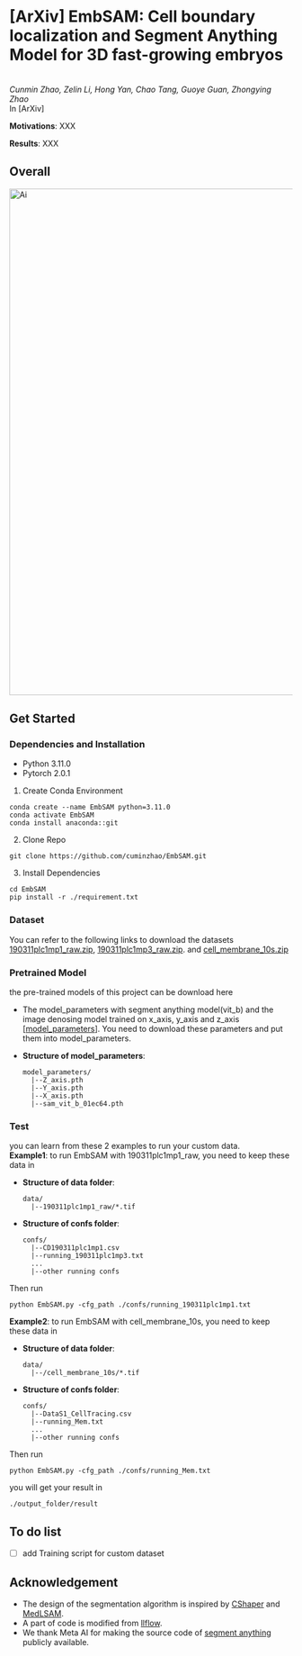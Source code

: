 # [ArXiv] EmbSAM: Cell boundary localization and Segment Anything Model for 3D fast-growing embryos
<br>_Cunmin Zhao, Zelin Li, Hong Yan, Chao Tang, Guoye Guan, Zhongying Zhao_<br>
In [ArXiv]  

**Motivations**: XXX
  
**Results**: XXX 


## Overall
<img width="900" alt="Ai" src="https://github.com/cuminzhao/EmbSAM/assets/80189429/9fb048d2-23f9-42e9-b954-1534ed79c84d"> 



## Get Started
### Dependencies and Installation
- Python 3.11.0
- Pytorch 2.0.1

1. Create Conda Environment
```
conda create --name EmbSAM python=3.11.0
conda activate EmbSAM
conda install anaconda::git
```
2. Clone Repo
```
git clone https://github.com/cuminzhao/EmbSAM.git
```
3. Install Dependencies
```
cd EmbSAM
pip install -r ./requirement.txt
```

### Dataset
You can refer to the following links to download the datasets
[190311plc1mp1_raw.zip](https://drive.google.com/file/d/1SuLN8iG_siZlKvDuMIbYknOVR8WY4Axu/view?usp=drive_link), 
[190311plc1mp3_raw.zip](https://drive.google.com/file/d/1uL9M1xOuXyR36clcs0csCi-bLYWrYdg3/view?usp=drive_link). and
[cell_membrane_10s.zip](https://drive.google.com/file/d/1t0MxzF-48Gp6BWrEhGM-abljXOTefYAC/view?usp=sharing)


### Pretrained Model
the pre-trained models of this project can be download here
- The model_parameters with segment anything model(vit_b) and the image denosing model trained on x_axis, y_axis and z_axis [[model_parameters](https://drive.google.com/drive/folders/1vNp7KypEOxTXCxHLS6N4kET1M_cfBtup?usp=drive_link)]. You need to download these parameters and put them into model_parameters.
* **Structure of model_parameters**: 
    ```buildoutcfg
    model_parameters/
      |--Z_axis.pth
      |--Y_axis.pth
      |--X_axis.pth
      |--sam_vit_b_01ec64.pth
    ```

### Test  
you can learn from these 2 examples to run your custom data.  
**Example1**: to run EmbSAM with 190311plc1mp1_raw, you need to keep these data in
* **Structure of data folder**: 
    ```buildoutcfg
    data/
      |--190311plc1mp1_raw/*.tif
    ```
* **Structure of confs folder**: 
    ```buildoutcfg
    confs/
      |--CD190311plc1mp1.csv
      |--running_190311plc1mp3.txt
      ...
      |--other running confs
    ```
Then run
```
python EmbSAM.py -cfg_path ./confs/running_190311plc1mp1.txt
```

**Example2**: to run EmbSAM with cell_membrane_10s, you need to keep these data in
* **Structure of data folder**: 
    ```buildoutcfg
    data/
      |--/cell_membrane_10s/*.tif
    ```
* **Structure of confs folder**: 
    ```buildoutcfg
    confs/
      |--DataS1_CellTracing.csv
      |--running_Mem.txt
      ...
      |--other running confs
    ```
Then run
```
python EmbSAM.py -cfg_path ./confs/running_Mem.txt 
```

you will get your result in 
```
./output_folder/result
```

## To do list
- [ ] add Training script for custom dataset
## Acknowledgement
- The design of the segmentation algorithm is inspired by [CShaper](https://github.com/cao13jf/CShaper) and [MedLSAM](https://github.com/openmedlab/MedLSAM).
- A part of code is modified from [llflow](https://github.com/wyf0912/LLFlow).
- We thank Meta AI for making the source code of [segment anything](https://github.com/facebookresearch/segment-anything) publicly available.
